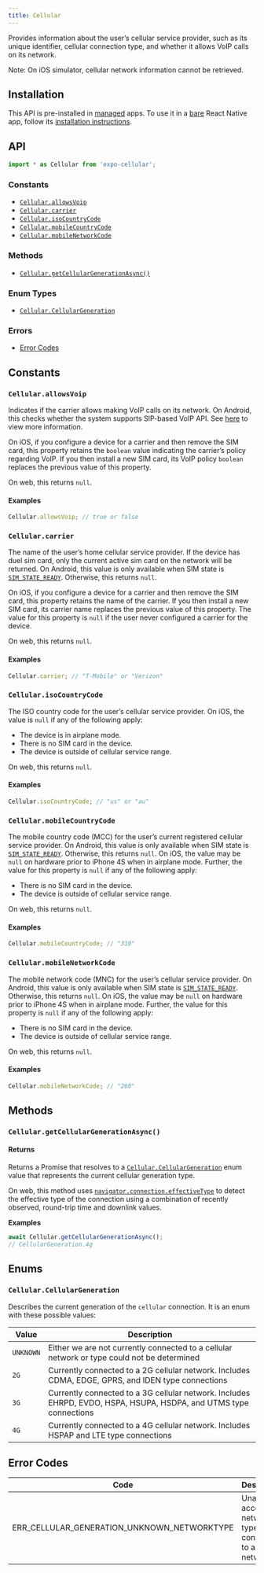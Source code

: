 ```yaml
---
title: Cellular
---
```


Provides information about the user’s cellular service provider, such as its unique identifier, cellular connection type, and whether it allows VoIP calls on its network.

Note: On iOS simulator, cellular network information cannot be retrieved. 

## Installation

This API is pre-installed in [managed](../../introduction/managed-vs-bare/#managed-workflow) apps. To use it in a [bare](../../introduction/managed-vs-bare/#bare-workflow) React Native app, follow its [installation instructions](https://github.com/expo/expo/tree/master/packages/expo-device).

## API

```js
import * as Cellular from 'expo-cellular';
```

### Constants

- [`Cellular.allowsVoip`](#cellularallowsvoip)
- [`Cellular.carrier`](#cellularcarrier)
- [`Cellular.isoCountryCode`](#cellularisocountrycode)
- [`Cellular.mobileCountryCode`](#cellularmobilecountrycode)
- [`Cellular.mobileNetworkCode`](#cellularmobilenetworkcode)

### Methods

- [`Cellular.getCellularGenerationAsync()`](#cellulargetcellulargenerationasync)

### Enum Types

- [`Cellular.CellularGeneration`](#cellularcellulargeneration)

### Errors

- [Error Codes](#error-codes)

## Constants

### `Cellular.allowsVoip`

Indicates if the carrier allows making VoIP calls on its network. On Android, this checks whether the system supports SIP-based VoIP API. See [here](https://developer.android.com/reference/android/net/sip/SipManager.html#isVoipSupported(android.content.Context)) to view more information. 

On iOS, if you configure a device for a carrier and then remove the SIM card, this property retains the `boolean` value indicating the carrier’s policy regarding VoIP. If you then install a new SIM card, its VoIP policy `boolean` replaces the previous value of this property.

On web, this returns `null`.

#### Examples

```js
Cellular.allowsVoip; // true or false
```

### `Cellular.carrier`

The name of the user’s home cellular service provider. If the device has duel sim card, only the current active sim card on the network will be returned. On Android, this value is only available when SIM state is [`SIM_STATE_READY`](https://developer.android.com/reference/android/telephony/TelephonyManager.html#SIM_STATE_READY). Otherwise, this returns `null`. 

On iOS, if you configure a device for a carrier and then remove the SIM card, this property retains the name of the carrier. If you then install a new SIM card, its carrier name replaces the previous value of this property. The value for this property is `null` if the user never configured a carrier for the device.

On web, this returns `null`.

#### Examples

```js
Cellular.carrier; // "T-Mobile" or "Verizon"
```

### `Cellular.isoCountryCode`

The ISO country code for the user’s cellular service provider. On iOS, the value is `null` if any of the following apply:

* The device is in airplane mode.
* There is no SIM card in the device.
* The device is outside of cellular service range.

On web, this returns `null`.

#### Examples

```js
Cellular.isoCountryCode; // "us" or "au"
```

### `Cellular.mobileCountryCode`

The mobile country code (MCC) for the user’s current registered cellular service provider. On Android, this value is only available when SIM state is [`SIM_STATE_READY`](https://developer.android.com/reference/android/telephony/TelephonyManager.html#SIM_STATE_READY). Otherwise, this returns `null`. On iOS, the value may be `null` on hardware prior to iPhone 4S when in airplane mode.
Further, the value for this property is `null` if any of the following apply:
* There is no SIM card in the device.
* The device is outside of cellular service range.

On web, this returns `null`.

#### Examples

```js
Cellular.mobileCountryCode; // "310"
```

### `Cellular.mobileNetworkCode`

The mobile network code (MNC) for the user’s cellular service provider. On Android, this value is only available when SIM state is [`SIM_STATE_READY`](https://developer.android.com/reference/android/telephony/TelephonyManager.html#SIM_STATE_READY). Otherwise, this returns `null`. On iOS, the value may be `null` on hardware prior to iPhone 4S when in airplane mode.
Further, the value for this property is `null` if any of the following apply:
* There is no SIM card in the device.
* The device is outside of cellular service range.

On web, this returns `null`.

#### Examples

```js
Cellular.mobileNetworkCode; // "260"
```

## Methods

### `Cellular.getCellularGenerationAsync()`

#### Returns

Returns a Promise that resolves to a [`Cellular.CellularGeneration`](#cellularcellulargeneration) enum value that represents the current cellular generation type.

On web, this method uses [`navigator.connection.effectiveType`](https://developer.mozilla.org/en-US/docs/Web/API/NetworkInformation/effectiveType) to detect the effective type of the connection using a combination of recently observed, round-trip time and downlink values.

**Examples**

```js
await Cellular.getCellularGenerationAsync();
// CellularGeneration.4g
```

## Enums

### `Cellular.CellularGeneration`

Describes the current generation of the `cellular` connection. It is an enum with these possible values:

| Value     | Description                                                                                                       |
| --------- | ----------------------------------------------------------------------------------------------------------------- |
| `UNKNOWN` | Either we are not currently connected to a cellular network or type could not be determined                       |
| `2G`      | Currently connected to a 2G cellular network. Includes CDMA, EDGE, GPRS, and IDEN type connections                |
| `3G`      | Currently connected to a 3G cellular network. Includes EHRPD, EVDO, HSPA, HSUPA, HSDPA, and UTMS type connections |
| `4G`      | Currently connected to a 4G cellular network. Includes HSPAP and LTE type connections                             |

## Error Codes

| Code                                        | Description                                                          |
| ------------------------------------------- | -------------------------------------------------------------------- |
| ERR_CELLULAR_GENERATION_UNKNOWN_NETWORKTYPE | Unable to access network type or not connected to a cellular network |
